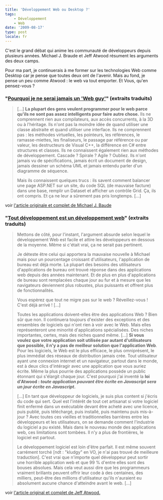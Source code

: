 ```yaml
---
title: 'Développement Web ou Desktop ?'
tags:
    - Développement
    - Web
date: '2009-08-17'
type: post
locale: fr
---
```


C'est le grand débat qui anime les communauté de développeurs depuis plusieurs années. Michael J. Braude et Jeff Atwood résument les arguments des deux camps.

Pour ma part, je continuerais à me former sur les technologies Web comme Desktop car je pense que toutes deux ont de l'avenir. Mais au fond, je pense un peu comme Atwood&nbsp;: le web va tout emporter. Et Vous, qu'en pensez-vous&nbsp;?

### "[Pourquoi je ne serai jamais un 'Web guy'](http://michaelbraude.blogspot.com/2009/05/why-ill-never-be-web-guy.html)" (extraits traduits)

> […] **La plupart des gens veulent programmer pour le web parce qu'ils ne sont pas assez intelligents pour faire autre chose.** Ils ne comprennent rien aux compilateurs, aux accès concurrents, à la 3D ou à l'héritage. Ils n'ont pas la moindre idée de quand utiliser une classe abstraite et quand utiliser une interface. Ils ne comprennent pas&nbsp;: les méthodes virtuelles, les pointeurs, les références, le ramasse-miettes, les finaliseurs, le passage par référence ou par valeur, les destructeurs de Visual C++, la différence en C# entre structures et classes. Ils ne connaissent également rien aux méthodes de développement. Cascade&nbsp;? Spirale&nbsp;? Agile&nbsp;? Oubliez. Ils n'ont jamais vu de spécifications, jamais écrit un document de design, jamais dessiner un schéma UML et jamais entendu parler d'un diagramme de séquence.
>
> Mais ils connaissent quelques trucs&nbsp;: ils savent comment balancer une page ASP.NET sur un site, du code SQL (de mauvaise facture) dans une base, remplir un Dataset et afficher un contrôle Grid. Ça, ils ont compris. Et ça ne leur a sûrement pas pris longtemps. […]

voir [l'article originale et complet de Michael J. Baude](http://michaelbraude.blogspot.com/2009/05/why-ill-never-be-web-guy.html)

### "[Tout développement est un développement web](http://blog.codinghorror.com/)" (extraits traduits)

> Mettons de côté, pour l'instant, l'argument absurde selon lequel le développement Web est facile et attire les développeurs en dessous de la moyenne. Même si c'était vrai, ça ne serait pas pertinent.
>
> Je déteste être celui qui apportera la mauvaise nouvelle à Michael mais pour un pourcentage croissant d'utilisateurs, l'application de bureau est déjà morte. La plupart des besoins des utilisateurs d'applications de bureau ont trouvé réponse dans des applications web depuis des années maintenant. Et de plus en plus d'applications de bureau sont remplacées chaque jour au fur et à mesure que les navigateurs deviennent plus robustes, plus puissants et offrent plus de fonctionnalités.
>
> Vous espèrez que tout ne migre pas sur le web&nbsp;? Réveillez-vous&nbsp;! C'est déjà arrivé&nbsp;! […]
>
> Toutes les applications doivent-elles être des applications Web&nbsp;? Bien sûr que non. Il continuera toujours d'exister des exceptions et des ensembles de logiciels qui n'ont rien à voir avec le Web. Mais elles représenteront une minorité d'applications spécialisées. Des niches importantes, certes, mais des niches quand même. […] **Si vous voulez que votre application soit utilisée par autant d'utilisateurs que possible, il n'y a pas de meilleur solution que l'application Web**. Pour les logiciels, le Web est le plus efficace, le plus omniprésent, le plus immédiat des réseaux de distribution jamais crée. Tout utilisateur ayant une connexion internet et un navigateur, partout dans le monde, est à deux clics d'intéragir avec une application que vous auriez écrite. Même la plus pourrie des applications possède un public étonnant qui s'élargit chaque jour. C'est pourquoi j'ai inventé la **loi d'Atwood&nbsp;: _toute application pouvant être écrite en Javascript sera un jour écrite en Javascript_.**
>
> […] En tant que développeur de logiciels, je suis plus content si j'écris du code qui sert. Quel est l'intérêt de tout cet artisanat si votre logiciel finit enfermé dans un exécutable devant être acheté avec une licence, puis publié, puis téléchargé, puis installé, puis maintenu puis mis-à-jour&nbsp;? Avec toutes ces vieilles et traditionnelles barrières entre les développeurs et les utilisateurs, on se demande comment l'industrie du logiciel a pu existé. Mais dans le nouveau monde des applications web, ces limitations sont tombées. Il n'y a plus de frontières, le logiciel est partout.
>
> Le développement logiciel est loin d'être parfait. Il est même souvent carrément torché [ndt&nbsp;: "kludgy" en VO, je n'ai pas trouvé de meilleure traduction]. C'est vrai que n'importe quel développeur peut sortir une horrible application web et que 99 % d'entre elles sont des bouses absolues. Mais cela veut aussi dire que les programmeurs vraiment brillants peuvent offrir leur code à des centaines, des milliers, peut-être des millions d'utilisateur qu'ils n'auraient eu absolument aucune chance d'atteindre avant le web. […]

voir [l'article original et complet de Jeff Atwood.](http://blog.codinghorror.com/)
